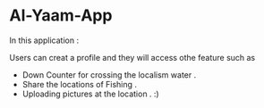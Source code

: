 # Al-Yaam-App
In this application :

Users can creat a profile and they will access othe feature such as 
- Down Counter for crossing the localism water .
- Share the locations of Fishing .
- Uploading pictures at the location .
:)
